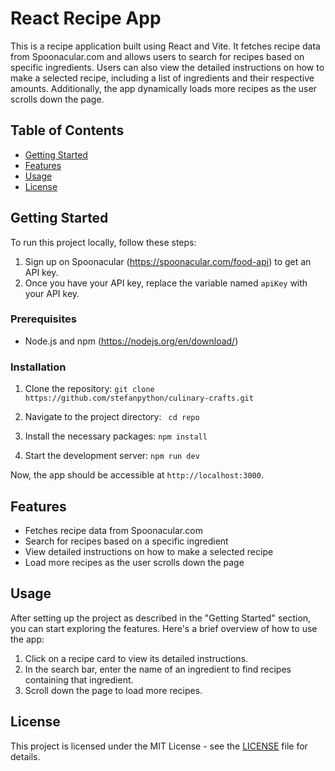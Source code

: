 # React Recipe App

This is a recipe application built using React and Vite. It fetches recipe data from Spoonacular.com and allows users to search for recipes based on specific ingredients. Users can also view the detailed instructions on how to make a selected recipe, including a list of ingredients and their respective amounts. Additionally, the app dynamically loads more recipes as the user scrolls down the page.

## Table of Contents

- [Getting Started](#getting-started)
- [Features](#features)
- [Usage](#usage)
- [License](#license)

## Getting Started

To run this project locally, follow these steps:

1. Sign up on Spoonacular (https://spoonacular.com/food-api) to get an API key.
2. Once you have your API key, replace the variable named `apiKey` with your API key.

### Prerequisites

- Node.js and npm (https://nodejs.org/en/download/)

### Installation

1. Clone the repository:
   `git clone https://github.com/stefanpython/culinary-crafts.git`

2. Navigate to the project directory:
   ` cd repo`

3. Install the necessary packages:
   `npm install`

4. Start the development server:
   `npm run dev`

Now, the app should be accessible at `http://localhost:3000`.

## Features

- Fetches recipe data from Spoonacular.com
- Search for recipes based on a specific ingredient
- View detailed instructions on how to make a selected recipe
- Load more recipes as the user scrolls down the page

## Usage

After setting up the project as described in the "Getting Started" section, you can start exploring the features. Here's a brief overview of how to use the app:

1. Click on a recipe card to view its detailed instructions.
2. In the search bar, enter the name of an ingredient to find recipes containing that ingredient.
3. Scroll down the page to load more recipes.

## License

This project is licensed under the MIT License - see the [LICENSE](https://mit-license.org/) file for details.
